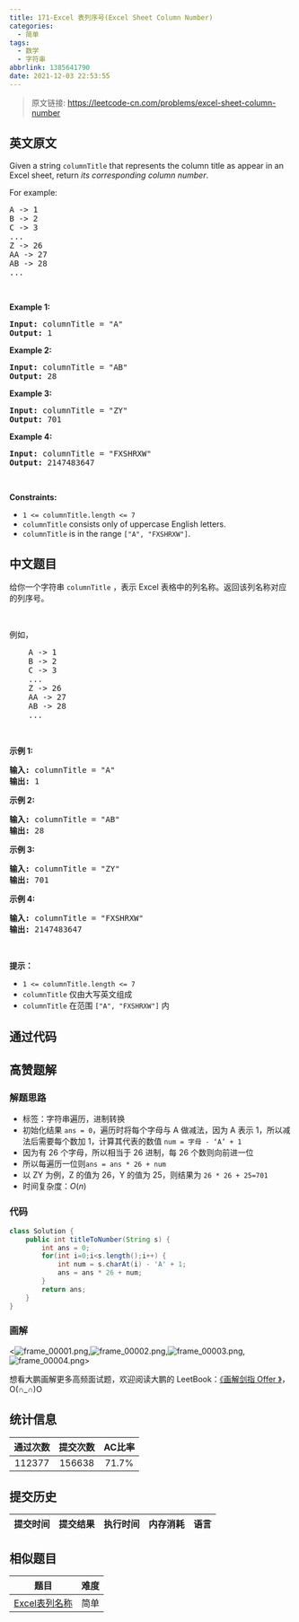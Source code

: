```yaml
---
title: 171-Excel 表列序号(Excel Sheet Column Number)
categories:
  - 简单
tags:
  - 数学
  - 字符串
abbrlink: 1385641790
date: 2021-12-03 22:53:55
---
```


> 原文链接: https://leetcode-cn.com/problems/excel-sheet-column-number


## 英文原文
<div><p>Given a string <code>columnTitle</code> that represents the column title as appear in an Excel sheet, return <em>its corresponding column number</em>.</p>

<p>For example:</p>

<pre>
A -&gt; 1
B -&gt; 2
C -&gt; 3
...
Z -&gt; 26
AA -&gt; 27
AB -&gt; 28 
...
</pre>

<p>&nbsp;</p>
<p><strong>Example 1:</strong></p>

<pre>
<strong>Input:</strong> columnTitle = &quot;A&quot;
<strong>Output:</strong> 1
</pre>

<p><strong>Example 2:</strong></p>

<pre>
<strong>Input:</strong> columnTitle = &quot;AB&quot;
<strong>Output:</strong> 28
</pre>

<p><strong>Example 3:</strong></p>

<pre>
<strong>Input:</strong> columnTitle = &quot;ZY&quot;
<strong>Output:</strong> 701
</pre>

<p><strong>Example 4:</strong></p>

<pre>
<strong>Input:</strong> columnTitle = &quot;FXSHRXW&quot;
<strong>Output:</strong> 2147483647
</pre>

<p>&nbsp;</p>
<p><strong>Constraints:</strong></p>

<ul>
	<li><code>1 &lt;= columnTitle.length &lt;= 7</code></li>
	<li><code>columnTitle</code> consists only of uppercase English letters.</li>
	<li><code>columnTitle</code> is in the range <code>[&quot;A&quot;, &quot;FXSHRXW&quot;]</code>.</li>
</ul>
</div>

## 中文题目
<div><p>给你一个字符串&nbsp;<code>columnTitle</code> ，表示 Excel 表格中的列名称。返回该列名称对应的列序号。</p>

<p>&nbsp;</p>

<p>例如，</p>

<pre>
    A -&gt; 1
    B -&gt; 2
    C -&gt; 3
    ...
    Z -&gt; 26
    AA -&gt; 27
    AB -&gt; 28 
    ...
</pre>

<p>&nbsp;</p>

<p><strong>示例 1:</strong></p>

<pre>
<strong>输入:</strong> columnTitle = "A"
<strong>输出:</strong> 1
</pre>

<p><strong>示例&nbsp;2:</strong></p>

<pre>
<strong>输入: </strong>columnTitle = "AB"
<strong>输出:</strong> 28
</pre>

<p><strong>示例&nbsp;3:</strong></p>

<pre>
<strong>输入: </strong>columnTitle = "ZY"
<strong>输出:</strong> 701</pre>

<p><strong>示例 4:</strong></p>

<pre>
<strong>输入: </strong>columnTitle = "FXSHRXW"
<strong>输出: </strong>2147483647
</pre>

<p>&nbsp;</p>

<p><strong>提示：</strong></p>

<ul>
	<li><code>1 &lt;= columnTitle.length &lt;= 7</code></li>
	<li><code>columnTitle</code> 仅由大写英文组成</li>
	<li><code>columnTitle</code> 在范围 <code>["A", "FXSHRXW"]</code> 内</li>
</ul>
</div>

## 通过代码
<RecoDemo>
</RecoDemo>


## 高赞题解
### 解题思路

- 标签：字符串遍历，进制转换
- 初始化结果 `ans = 0`，遍历时将每个字母与 A 做减法，因为 A 表示 1，所以减法后需要每个数加 1，计算其代表的数值 `num = 字母 - ‘A’ + 1`
- 因为有 26 个字母，所以相当于 26 进制，每 26 个数则向前进一位
- 所以每遍历一位则`ans = ans * 26 + num`
- 以 ZY 为例，Z 的值为 26，Y 的值为 25，则结果为 `26 * 26 + 25=701`
- 时间复杂度：$O(n)$


### 代码

```Java []
class Solution {
    public int titleToNumber(String s) {
        int ans = 0;
        for(int i=0;i<s.length();i++) {
            int num = s.charAt(i) - 'A' + 1;
            ans = ans * 26 + num;
        }
        return ans;
    }
}
```

### 画解

<![frame_00001.png](../images/excel-sheet-column-number-0.png),![frame_00002.png](../images/excel-sheet-column-number-1.png),![frame_00003.png](../images/excel-sheet-column-number-2.png),![frame_00004.png](../images/excel-sheet-column-number-3.png)>



想看大鹏画解更多高频面试题，欢迎阅读大鹏的 LeetBook：[《画解剑指 Offer 》](https://leetcode-cn.com/leetbook/detail/illustrate-lcof/)，O(∩_∩)O

## 统计信息
| 通过次数 | 提交次数 | AC比率 |
| :------: | :------: | :------: |
|    112377    |    156638    |   71.7%   |

## 提交历史
| 提交时间 | 提交结果 | 执行时间 |  内存消耗  | 语言 |
| :------: | :------: | :------: | :--------: | :--------: |


## 相似题目
|                             题目                             | 难度 |
| :----------------------------------------------------------: | :---------: |
| [Excel表列名称](https://leetcode-cn.com/problems/excel-sheet-column-title/) | 简单|
